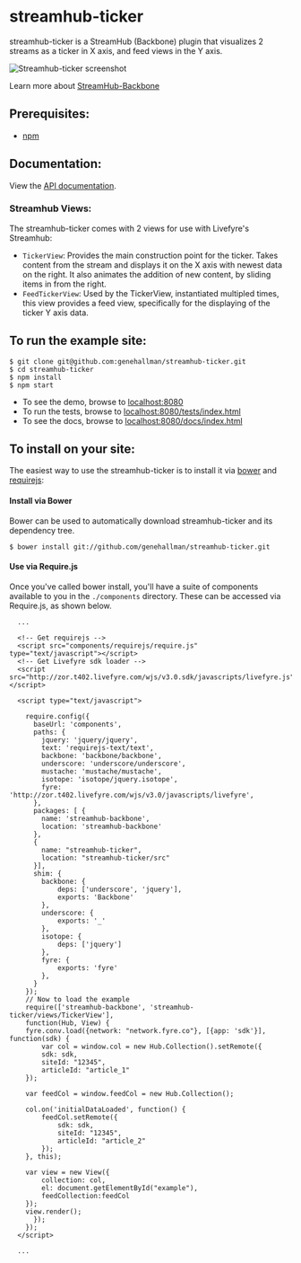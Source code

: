# streamhub-ticker

streamhub-ticker is a StreamHub (Backbone) plugin that visualizes 2 streams as a ticker in X axis, and
feed views in the Y axis.

![Streamhub-ticker screenshot](https://drive.google.com/uc?id=0BwAX440-rUypRDU5ZVRraFprVHc "Streamhub-ticker screenshot")

Learn more about [StreamHub-Backbone](http://github.com/gobengo/streamhub-backbone)

## Prerequisites:
+ [npm](http://npmjs.org/)

## Documentation:
View the [API documentation](http://htmlpreview.github.com/?https://github.com/genehallman/streamhub-ticker/blob/master/docs/index.html).

### Streamhub Views:
The streamhub-ticker comes with 2 views for use with Livefyre's Streamhub:

+ `TickerView`: Provides the main construction point for the ticker. Takes content from the stream and displays it on the X axis with newest data on the right. It also animates the addition of new content, by sliding items in from the right.
+ `FeedTickerView`: Used by the TickerView, instantiated multipled times, this view provides a feed view, specifically for the displaying of the ticker Y axis data.

## To run the example site:

```
$ git clone git@github.com:genehallman/streamhub-ticker.git
$ cd streamhub-ticker
$ npm install
$ npm start
```

+ To see the demo, browse to [localhost:8080](http://localhost:8080)
+ To run the tests, browse to [localhost:8080/tests/index.html](http://localhost:8080/tests/index.html)
+ To see the docs, browse to [localhost:8080/docs/index.html](http://localhost:8080/docs/index.html)

## To install on your site:
The easiest way to use the streamhub-ticker is to install it via [bower](http://twitter.github.com/bower/) and [requirejs](http://requirejs.org/):

#### Install via Bower
Bower can be used to automatically download streamhub-ticker and its dependency tree.

```
$ bower install git://github.com/genehallman/streamhub-ticker.git
```

#### Use via Require.js
Once you've called bower install, you'll have a suite of components available to you in the ```./components``` directory. These can be accessed via Require.js, as shown below.

```
  ...
  
  <!-- Get requirejs -->
  <script src="components/requirejs/require.js" type="text/javascript"></script>
  <!-- Get Livefyre sdk loader -->
  <script src="http://zor.t402.livefyre.com/wjs/v3.0.sdk/javascripts/livefyre.js"></script>

  <script type="text/javascript">

    require.config({
      baseUrl: 'components',
      paths: {
        jquery: 'jquery/jquery',
        text: 'requirejs-text/text',
        backbone: 'backbone/backbone',
        underscore: 'underscore/underscore',
        mustache: 'mustache/mustache',
        isotope: 'isotope/jquery.isotope',
        fyre: 'http://zor.t402.livefyre.com/wjs/v3.0/javascripts/livefyre',
      },
      packages: [ {
        name: 'streamhub-backbone',
        location: 'streamhub-backbone'
      },
      {
        name: "streamhub-ticker",
        location: "streamhub-ticker/src"
      }],
      shim: {
        backbone: {
            deps: ['underscore', 'jquery'],
            exports: 'Backbone'
        },
        underscore: {
            exports: '_'
        },
        isotope: {
            deps: ['jquery']
        },
        fyre: {
            exports: 'fyre'
        },
      }
    });
    // Now to load the example
    require(['streamhub-backbone', 'streamhub-ticker/views/TickerView'],
    function(Hub, View) {
  	fyre.conv.load({network: "network.fyre.co"}, [{app: 'sdk'}], function(sdk) {
      	var col = window.col = new Hub.Collection().setRemote({
		sdk: sdk,
  		siteId: "12345",
  		articleId: "article_1"
  	});
            
  	var feedCol = window.feedCol = new Hub.Collection();
  
  	col.on('initialDataLoaded', function() {
  		feedCol.setRemote({
  			sdk: sdk,
  			siteId: "12345",
  			articleId: "article_2"
  		});
  	}, this);
  
  	var view = new View({
  		collection: col,
  		el: document.getElementById("example"),
  		feedCollection:feedCol
  	});
  	view.render();
      });
    });
  </script>
  
  ...
```
